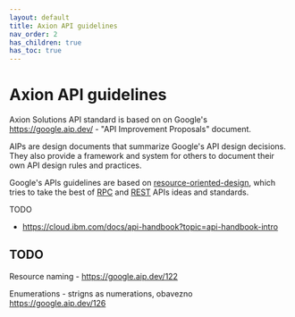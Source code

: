 ```yaml
---
layout: default
title: Axion API guidelines
nav_order: 2
has_children: true
has_toc: true
---
```


# Axion API guidelines

Axion Solutions API standard is based on on Google's https://google.aip.dev/ - "API Improvement Proposals" document. 

AIPs are design documents that summarize Google's API design decisions. They also provide a framework and system for others to document their own API design rules and practices.

Google's APIs guidelines are based on [resource-oriented-design][], which tries to take the best of [RPC][] and [REST][] APIs ideas and standards.

[resource-oriented-design]: ./resource-oriented-design.md
[rest]: https://en.wikipedia.org/wiki/Representational_state_transfer
[rpc]: https://en.wikipedia.org/wiki/Remote_procedure_call

TODO
- https://cloud.ibm.com/docs/api-handbook?topic=api-handbook-intro


## TODO

Resource naming - https://google.aip.dev/122

Enumerations - strigns as numerations, obavezno
https://google.aip.dev/126